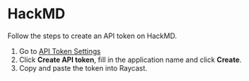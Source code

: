 # HackMD

Follow the steps to create an API token on HackMD.

1. Go to [API Token Settings](https://hackmd.io/settings#api)
2. Click **Create API token**, fill in the application name and click **Create**.
3. Copy and paste the token into Raycast.
